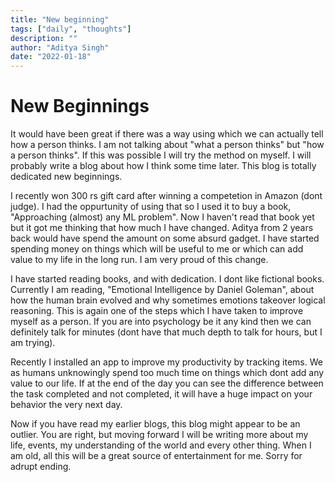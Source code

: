 ```yaml
---
title: "New beginning"
tags: ["daily", "thoughts"]
description: ""
author: "Aditya Singh"
date: "2022-01-18"
---
```

# New Beginnings

It would have been great if there was a way using which we can actually tell how a person thinks. I am not talking about "what a person thinks" but "how a person thinks". If this was possible I will try the method on myself. I will probably write a blog about how I think some time later. This blog is totally dedicated new beginnings.

I recently won 300 rs gift card after winning a competetion in Amazon (dont judge). I had the oppurtunity of using that so I used it to buy a book, "Approaching (almost) any ML problem". Now I haven't read that book yet but it got me thinking that how much I have changed. Aditya from 2 years back would have spend the amount on some absurd gadget. I have started spending money on things which will be useful to me or which can add value to my life in the long run. I am very proud of this change.

I have started reading books, and with dedication. I dont like fictional books. Currently I am reading, "Emotional Intelligence by Daniel Goleman", about how the human brain evolved and why sometimes emotions takeover logical reasoning. This is again one of the steps which I have taken to improve myself as a person. If you are into psychology be it any kind then we can definitely talk for minutes (dont have that much depth to talk for hours, but I am trying).

Recently I installed an app to improve my productivity by tracking items. We as humans unknowingly spend too much time on things which dont add any value to our life. If at the end of the day you can see the difference between the task completed and not completed, it will have a huge impact on your behavior the very next day.

Now if you have read my earlier blogs, this blog might appear to be an outlier. You are right, but moving forward I will be writing more about my life, events, my understanding of the world and every other thing. When I am old, all this will be a great source of entertainment for me. Sorry for adrupt ending.